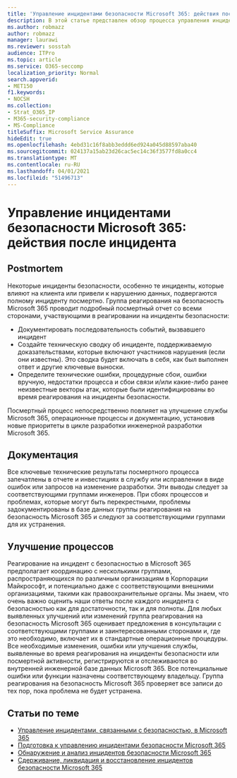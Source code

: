 ```yaml
---
title: 'Управление инцидентами безопасности Microsoft 365: действия после инцидента'
description: В этой статье представлен обзор процесса управления инцидентами безопасности после инцидента в Microsoft 365.
ms.author: robmazz
author: robmazz
manager: laurawi
ms.reviewer: sosstah
audience: ITPro
ms.topic: article
ms.service: O365-seccomp
localization_priority: Normal
search.appverid:
- MET150
f1.keywords:
- NOCSH
ms.collection:
- Strat_O365_IP
- M365-security-compliance
- MS-Compliance
titleSuffix: Microsoft Service Assurance
hideEdit: true
ms.openlocfilehash: 4ebd31c16f8abb3eddd6ed924a045d88597aba40
ms.sourcegitcommit: 024137a15ab23d26cac5ec14c36f3577fd8a0cc4
ms.translationtype: MT
ms.contentlocale: ru-RU
ms.lasthandoff: 04/01/2021
ms.locfileid: "51496713"
---
```

# <a name="microsoft-365-security-incident-management-post-incident-activity"></a>Управление инцидентами безопасности Microsoft 365: действия после инцидента

## <a name="postmortem"></a>Postmortem

Некоторые инциденты безопасности, особенно те инциденты, которые влияют на клиента или привели к нарушению данных, подвергаются полному инциденту посмертно. Группа реагирования на безопасность Microsoft 365 проводит подробный посмертный отчет со всеми сторонами, участвующими в реагировании на инциденты безопасности:

- Документировать последовательность событий, вызвавшего инцидент
- Создайте техническую сводку об инциденте, поддерживаемую доказательствами, которые включают участников нарушения (если они известны). Это сводка будет включать в себя, как был выполнен ответ и другие ключевые выноски.
- Определите технические ошибки, процедурные сбои, ошибки вручную, недостатки процесса и сбои связи и/или какие-либо ранее неизвестные векторы атак, которые были идентифицированы во время реагирования на инциденты безопасности.

Посмертный процесс непосредственно повлияет на улучшение службы Microsoft 365, операционные процессы и документацию, установив новые приоритеты в цикле разработки инженерной разработки Microsoft 365.

## <a name="documentation"></a>Документация

Все ключевые технические результаты посмертного процесса запечатлены в отчете и инвестициях в службу или исправлении в виде ошибок или запросов на изменение разработки. Эти выводы следует за соответствующими группами инженеров. При сбоях процессов и проблемах, которые могут быть перекрестными, проблемы задокументированы в базе данных группы реагирования на безопасность Microsoft 365 и следуют за соответствующими группами для их устранения.

## <a name="process-improvement"></a>Улучшение процессов

Реагирование на инцидент с безопасностью в Microsoft 365 предполагает координацию с несколькими группами, распространяющихся по различным организациям в Корпорации Майкрософт, и потенциально даже с соответствующими внешними организациями, такими как правоохранительные органы. Мы знаем, что очень важно оценить наши ответы после каждого инцидента с безопасностью как для достаточности, так и для полноты. Для любых выявленных улучшений или изменений группа реагирования на безопасность Microsoft 365 оценивает предложения в консультации с соответствующими группами и заинтересованными сторонами и, где это необходимо, включает их в стандартные операционные процедуры. Все необходимые изменения, ошибки или улучшения службы, выявленные во время реагирования на инциденты безопасности или посмертной активности, регистрируются и отслеживаются во внутренней инженерной базе данных Microsoft 365. Все потенциальные ошибки или функции назначены соответствующему владельцу. Группа реагирования на безопасность Microsoft 365 проверяет все записи до тех пор, пока проблема не будет устранена.

## <a name="related-articles"></a>Статьи по теме

- [Управление инцидентами, связанными с безопасностью, в Microsoft 365 ](assurance-security-incident-management.md)
- [Подготовка к управлению инцидентами безопасности Microsoft 365](assurance-sim-preparation.md)
- [Обнаружение и анализ инцидентов безопасности Microsoft 365](assurance-sim-detection-analysis.md)
- [Сдерживание, ликвидация и восстановление инцидентов безопасности Microsoft 365](assurance-sim-containment-eradication-recovery.md)
